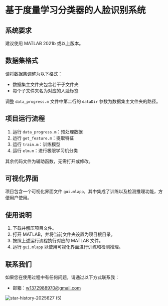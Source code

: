 # 基于度量学习分类器的人脸识别系统

## 系统要求
建议使用 MATLAB 2021b 或以上版本。

## 数据集格式
请将数据集调整为以下格式：
- 数据集主文件夹包含若干子文件夹
- 每个子文件夹名为对应的人脸标签

调整 `data_progress.m` 文件中第二行的 `dataDir` 参数为数据集主文件夹的路径。

## 项目运行流程
1. 运行 `data_progress.m`：预处理数据
2. 运行 `get_feature.m`：提取特征
3. 运行 `train.m`：训练模型
4. 运行 `elm.m`：进行极限学习机分类

其余代码文件为辅助函数，无需打开或修改。

## 可视化界面
项目包含一个可视化界面文件 `gui.mlapp`，其中集成了训练以及检测推理功能，方便用户使用。

## 使用说明
1. 下载并解压项目文件。
2. 打开 MATLAB，并将当前文件夹设置为项目根目录。
3. 按照上述运行流程执行对应的 MATLAB 文件。
4. 运行 `gui.mlapp` 以使用可视化界面进行训练和检测推理。

## 联系我们
如果您在使用过程中有任何问题，请通过以下方式联系我：
- 邮箱：w1372988970@gmail.com

![star-history-2025627 (5)](https://github.com/user-attachments/assets/76b96f1f-1487-4277-bec0-cddf28780517)
